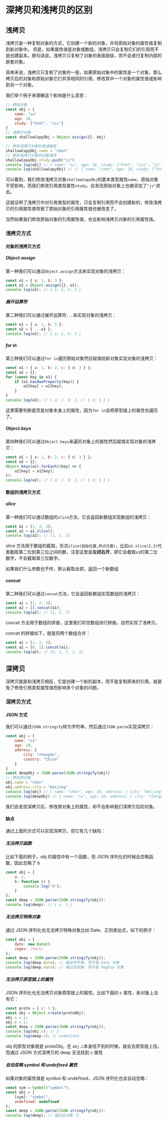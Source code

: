 # 深拷贝和浅拷贝的区别

## 浅拷贝

浅拷贝是一种复制对象的方式，它创建一个新的对象，并将原始对象的属性值复制到新对象中。 但是，如果属性值是对象或数组，浅拷贝只会复制它们的引用而不是创建副本。换句话说，浅拷贝只复制了对象的表面层级，而不会递归复制内部的嵌套对象。

简单来说，浅拷贝只复制了对象的一层，如果原始对象中的属性是一个对象，那么拷贝后的对象和原始对象它们共享相同的引用，修改其中一个对象的属性值或影响到另一个对象。

我们举个例子来理解这个影响是什么意思：

```js
// 原始对象
const obj = {
    name: "su"
    age: 18,
    study: ["html", "css"]
}
// 浅拷贝对象
const shallowCopyObj = Object.assign({}, obj)

// 修改浅拷贝对象的普通属性
shallowCopyObj.name = "chen"
// 修改浅拷贝对象的对象属性
shallowCopyObj.study.push("js")
console.log(obj) // { name: "su", age: 18, study: ["html", "css", "js"] }
console.log(shallowCopyObj) // // { name: "chen", age: 18, study: ["html", "css", "js"] }
```

可以看到，我们修改浅拷贝对象`shallowCopyObj`的基本类型属性`name`，原始对象不受影响，而我们修改引用类型属性`study`，会发现原始对象上也被添加了`"js"`进去。

这就证明了浅拷贝中对引用类型的属性，只会复制引用而不会创建新的，修改浅拷贝的引用属性值导致了原始对象的引用属性值也被改变了。

当然如果我们修改原始对象的引用属性值，也会影响浅拷贝对象的引用属性值。

### 浅拷贝方式

#### 对象的浅拷贝方式

##### Object.assign

第一种我们可以通过`Object.assign`方法来实现对象的浅拷贝：

```js
const o1 = { a: 1, b: 3 };
const o2 = Object.assign({}, o1);
console.log(o2); // { a: 1, b: 3 }
```

##### 展开运算符

第二种我们可以通过展开运算符`...`来实现对象的浅拷贝：

```js
const o1 = { a: 1, b: 3 };
const o2 = { ...o1 };
console.log(o2); // { a: 1, b: 3 }
```

##### for in

第三种我们可以通过`for in`遍历原始对象然后赋值给新对象实现对象的浅拷贝：

```js
const o1 = { a: 1, b: 2, c: { d: 3 } };
const o2 = {};
for (const key in o1) {
	if (o1.hasOwnProperty(key)) {
		o2[key] = o1[key];
	}
}
console.log(o2); // { a: 1, b: 2, c: { d: 3 } }
```

这里需要判断是否是对象本身上的属性，因为`for in`会把原型链上的属性也遍历了。

##### Object.keys

第四种我们可以通过`Object.keys`来遍历对象上的属性然后赋值实现对象的浅拷贝：

```js
const o1 = { a: 1, b: 2, c: { d: 3 } };
const o2 = {};
Object.keys(o1).forEach((key) => {
	o2[key] = o1[key];
});
console.log(o2); // { a: 1, b: 2, c: { d: 3 } }
```

#### 数组的浅拷贝方式

##### slice

第一种我们可以通过数组的`slice`方法，它会返回新数组实现数组的浅拷贝：

```js
const a1 = [1, 2, 3];
const a2 = a1.slice();
console.log(a2); // [1, 2, 3]
```

slice 方法用于数组的截取，形式`slice(起始位置,终点位置)`，比如`a1.slice(2,3)`代表截取第二位到第三位之间的数，注意这里是**左闭右开**，即它会截取`a1`的第二位数字，不会截取第三位数字。

如果我们什么参数也不传，默认截取全部，返回一个新数组

##### concat

第二种我们可以通过`concat`方法，它会返回新数组实现数组的浅拷贝：

```js
const a1 = [1, 2, 3];
const a2 = [].concat(a1);
console.log(a2); // [1, 2, 3]
```

concat 方法用于数组的拼接，这里我们将空数组进行拼接，自然实现了浅拷贝。

concat 的拼接如下，就是将两个数组合并：

```js
const a1 = [1, 2, 3];
const a2 = [0, 1].concat(a1);
console.log(a2); // [0, 1, 1, 2, 3]
```

## 深拷贝

深拷贝就是和浅拷贝相反，它是创建一个新的副本，而不是复制原来的引用，就避免了修改引用类型属性值而影响多个对象的问题。

### 深拷贝方式

#### JSON 方式

我们可以通过`JSON.stringify`转为字符串，然后通过`JSON.parse`实现深拷贝：

```js
const obj = {
    name: "su"
    age: 18,
    address: {
    	city: "chengdu",
    	country: "China"
	}
}
const deepObj = JSON.parse(JSON.stringify(obj))
// 修改原对象
obj.name = "chen"
obj.address.city = "beijing"
console.log(obj) // { name: "chen", age: 18, address: { city: "beijing", country: "China" } }
console.log(deepObj) // { name: "su", age: 18, address: { city: "chengdu", country: "China" } }
```

我们会发现深拷贝后，修改原对象上的属性，却不会影响我们深拷贝后的对象。

#### 缺点

通过上面的方式可以实现深拷贝，但它有几个缺陷：

##### 无法拷贝函数

比如下面的例子，obj 的属性中有一个函数，但 JSON 序列化的时候会忽略函数，因此忽略了 b

```js
const obj = {
	a: 1,
	b: function () {
		console.log("b");
	}
};
const deep = JSON.parse(JSON.stringify(obj));
console.log(deep); // { a: 1 }
```

##### 无法拷贝特殊对象

通过 JSON 序列化也无法拷贝特殊对象比如 Date、正则表达式，如下的例子：

```js
const obj = {
	date: new Date(),
	regex: /test/
};
const deep = JSON.parse(JSON.stringify(obj));
console.log(deep.date); // 输出字符串，而不是 Date 对象
console.log(deep.date); // 输出空对象，而不是 RegExp 对象
```

##### 无法拷贝原型链上的属性

JSON 序列化也无法拷贝对象原型链上的属性，比如下面的 c 属性，新对象上没有它：

```js
const proto = { c: 3 };
const obj = Object.create(protoObj);
obj.a = 1;
obj.b = 2;
const deep = JSON.parse(JSON.stringify(obj));
console.log(obj.c); // 3
console.log(deep.c); // undefined
```

obj 的原型对象就是 protoObj，在 `obj.c`本身找不到的时候，就会去原型链上找，而通过 JSON 方式深拷贝的 deep 无法找到 c 属性

##### 自动忽略 symbol 和 undefined 属性

如果对象的属性值是 symbol 和 undefined，JSON 序列化也会自动忽略：

```js
const sym = Symbol("symbol");
const obj = {
	[sym]: "symbol",
	undefined: undefined
};
const deep = JSON.parse(JSON.stringify(obj));
console.log(deep); // 输出空对象 {}
```
